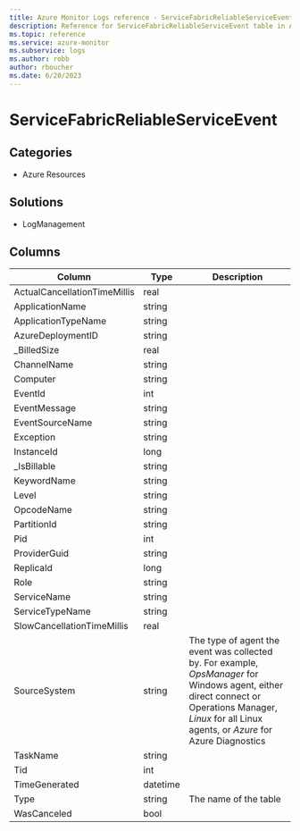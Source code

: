 ```yaml
---
title: Azure Monitor Logs reference - ServiceFabricReliableServiceEvent
description: Reference for ServiceFabricReliableServiceEvent table in Azure Monitor Logs.
ms.topic: reference
ms.service: azure-monitor
ms.subservice: logs
ms.author: robb
author: rboucher
ms.date: 6/20/2023
---
```


# ServiceFabricReliableServiceEvent

 

## Categories

- Azure Resources
## Solutions

- LogManagement




## Columns

| Column | Type | Description |
| --- | --- | --- |
| ActualCancellationTimeMillis | real |  |
| ApplicationName | string |  |
| ApplicationTypeName | string |  |
| AzureDeploymentID | string |  |
| _BilledSize | real |  |
| ChannelName | string |  |
| Computer | string |  |
| EventId | int |  |
| EventMessage | string |  |
| EventSourceName | string |  |
| Exception | string |  |
| InstanceId | long |  |
| _IsBillable | string |  |
| KeywordName | string |  |
| Level | string |  |
| OpcodeName | string |  |
| PartitionId | string |  |
| Pid | int |  |
| ProviderGuid | string |  |
| ReplicaId | long |  |
| Role | string |  |
| ServiceName | string |  |
| ServiceTypeName | string |  |
| SlowCancellationTimeMillis | real |  |
| SourceSystem | string | The type of agent the event was collected by. For example, *OpsManager* for Windows agent, either direct connect or Operations Manager, *Linux* for all Linux agents, or *Azure* for Azure Diagnostics |
| TaskName | string |  |
| Tid | int |  |
| TimeGenerated | datetime |  |
| Type | string | The name of the table |
| WasCanceled | bool |  |
